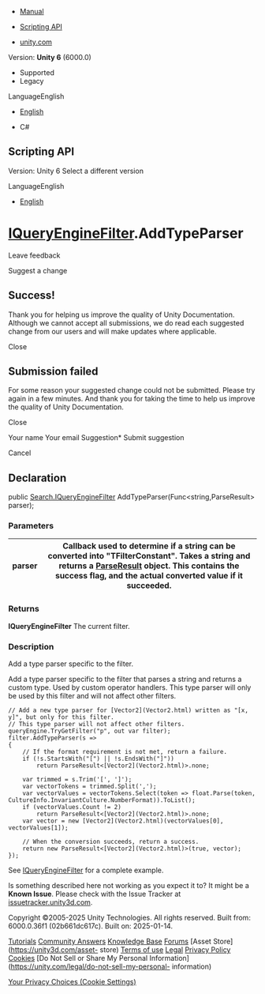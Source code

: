 [ ]()

  * [Manual](../Manual/index.html)
  * [Scripting API](../ScriptReference/index.html)

  * [unity.com](https://unity.com/)

Version: **Unity 6** (6000.0)

  * Supported
  * Legacy

LanguageEnglish

  * [English]()

  * C#

[ ](https://docs.unity3d.com)

## Scripting API

Version: Unity 6 Select a different version

LanguageEnglish

  * [English]()

#  [IQueryEngineFilter](Search.IQueryEngineFilter.html).AddTypeParser

Leave feedback

Suggest a change

## Success!

Thank you for helping us improve the quality of Unity Documentation. Although
we cannot accept all submissions, we do read each suggested change from our
users and will make updates where applicable.

Close

## Submission failed

For some reason your suggested change could not be submitted. Please <a>try
again</a> in a few minutes. And thank you for taking the time to help us
improve the quality of Unity Documentation.

Close

Your name Your email Suggestion* Submit suggestion

Cancel

[ ]()

## Declaration

public [Search.IQueryEngineFilter](Search.IQueryEngineFilter.html)
AddTypeParser(Func<string,ParseResult<TFilterConstant>> parser);

### Parameters

parser | Callback used to determine if a string can be converted into "TFilterConstant". Takes a string and returns a [ParseResult](Search.ParseResult_1.html) object. This contains the success flag, and the actual converted value if it succeeded.  
---|---  
  
### Returns

**IQueryEngineFilter** The current filter.

### Description

Add a type parser specific to the filter.

Add a type parser specific to the filter that parses a string and returns a
custom type. Used by custom operator handlers. This type parser will only be
used by this filter and will not affect other filters.

    
    
    // Add a new type parser for [Vector2](Vector2.html) written as "[x, y]", but only for this filter.
    // This type parser will not affect other filters.
    queryEngine.TryGetFilter("p", out var filter);
    filter.AddTypeParser(s =>
    {
        // If the format requirement is not met, return a failure.
        if (!s.StartsWith("[") || !s.EndsWith("]"))
            return ParseResult<[Vector2](Vector2.html)>.none;
    
        var trimmed = s.Trim('[', ']');
        var vectorTokens = trimmed.Split(',');
        var vectorValues = vectorTokens.Select(token => float.Parse(token, CultureInfo.InvariantCulture.NumberFormat)).ToList();
        if (vectorValues.Count != 2)
            return ParseResult<[Vector2](Vector2.html)>.none;
        var vector = new [Vector2](Vector2.html)(vectorValues[0], vectorValues[1]);
    
        // When the conversion succeeds, return a success.
        return new ParseResult<[Vector2](Vector2.html)>(true, vector);
    });
    

See [IQueryEngineFilter](Search.IQueryEngineFilter.html) for a complete
example.

Is something described here not working as you expect it to? It might be a
**Known Issue**. Please check with the Issue Tracker at
[issuetracker.unity3d.com](https://issuetracker.unity3d.com).

Copyright ©2005-2025 Unity Technologies. All rights reserved. Built from:
6000.0.36f1 (02b661dc617c). Built on: 2025-01-14.

[Tutorials](https://unity3d.com/learn) [Community
Answers](https://answers.unity3d.com) [Knowledge
Base](https://support.unity3d.com/hc/en-us)
[Forums](https://forum.unity3d.com) [Asset Store](https://unity3d.com/asset-
store) [Terms of use](https://docs.unity3d.com/Manual/TermsOfUse.html)
[Legal](https://unity.com/legal) [Privacy
Policy](https://unity.com/legal/privacy-policy)
[Cookies](https://unity.com/legal/cookie-policy) [Do Not Sell or Share My
Personal Information](https://unity.com/legal/do-not-sell-my-personal-
information)

[Your Privacy Choices (Cookie Settings)](javascript:void\(0\);)

